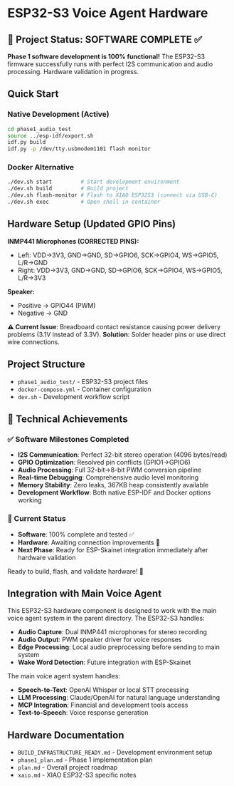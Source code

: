 # ESP32-S3 Voice Agent Hardware

## 🎉 Project Status: SOFTWARE COMPLETE ✅

**Phase 1 software development is 100% functional!** The ESP32-S3 firmware successfully runs with perfect I2S communication and audio processing. Hardware validation in progress.

## Quick Start

### Native Development (Active)

```bash
cd phase1_audio_test
source ../esp-idf/export.sh
idf.py build
idf.py -p /dev/tty.usbmodem1101 flash monitor
```

### Docker Alternative

```bash
./dev.sh start         # Start development environment
./dev.sh build         # Build project
./dev.sh flash-monitor # Flash to XIAO ESP32S3 (connect via USB-C)
./dev.sh exec          # Open shell in container
```

## Hardware Setup (Updated GPIO Pins)

**INMP441 Microphones (CORRECTED PINS):**

* Left: VDD→3V3, GND→GND, SD→GPIO6, SCK→GPIO4, WS→GPIO5, L/R→GND
* Right: VDD→3V3, GND→GND, SD→GPIO6, SCK→GPIO4, WS→GPIO5, L/R→3V3

**Speaker:**

* Positive → GPIO44 (PWM)
* Negative → GND

**⚠️ Current Issue**: Breadboard contact resistance causing power delivery problems (3.1V instead of 3.3V). **Solution**: Solder header pins or use direct wire connections.

## Project Structure

* `phase1_audio_test/` - ESP32-S3 project files
* `docker-compose.yml` - Container configuration
* `dev.sh` - Development workflow script

## 🔧 Technical Achievements

### ✅ Software Milestones Completed

* **I2S Communication**: Perfect 32-bit stereo operation (4096 bytes/read)
* **GPIO Optimization**: Resolved pin conflicts (GPIO1→GPIO6)
* **Audio Processing**: Full 32-bit→8-bit PWM conversion pipeline
* **Real-time Debugging**: Comprehensive audio level monitoring
* **Memory Stability**: Zero leaks, 367KB heap consistently available
* **Development Workflow**: Both native ESP-IDF and Docker options working

### 🎯 Current Status

* **Software**: 100% complete and tested ✅
* **Hardware**: Awaiting connection improvements 🔧
* **Next Phase**: Ready for ESP-Skainet integration immediately after hardware validation

Ready to build, flash, and validate hardware! 🚀

## Integration with Main Voice Agent

This ESP32-S3 hardware component is designed to work with the main voice agent system in the parent directory. The ESP32-S3 handles:

- **Audio Capture**: Dual INMP441 microphones for stereo recording
- **Audio Output**: PWM speaker driver for voice responses
- **Edge Processing**: Local audio preprocessing before sending to main system
- **Wake Word Detection**: Future integration with ESP-Skainet

The main voice agent system handles:
- **Speech-to-Text**: OpenAI Whisper or local STT processing
- **LLM Processing**: Claude/OpenAI for natural language understanding
- **MCP Integration**: Financial and development tools access
- **Text-to-Speech**: Voice response generation

## Hardware Documentation

- `BUILD_INFRASTRUCTURE_READY.md` - Development environment setup
- `phase1_plan.md` - Phase 1 implementation plan
- `plan.md` - Overall project roadmap
- `xaio.md` - XIAO ESP32-S3 specific notes 